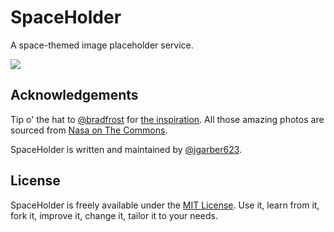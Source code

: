 # SpaceHolder

A space-themed image placeholder service.

![](https://spaceholder.cc/1000x50)

## Acknowledgements

Tip o' the hat to [@bradfrost](https://github.com/bradfrost) for [the inspiration](https://twitter.com/brad_frost/status/674668640915087360). All those amazing photos are sourced from [Nasa on The Commons](https://www.flickr.com/photos/nasacommons/).

SpaceHolder is written and maintained by [@jgarber623](https://github.com/jgarber623).

## License

SpaceHolder is freely available under the [MIT License](http://opensource.org/licenses/MIT). Use it, learn from it, fork it, improve it, change it, tailor it to your needs.